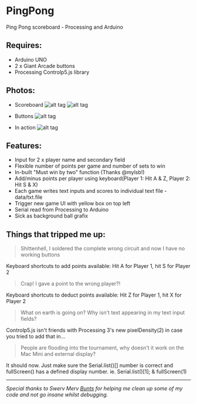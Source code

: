 # PingPong
Ping Pong scoreboard - Processing and Arduino

## Requires: 
- Arduino UNO
- 2 x Giant Arcade buttons
- Processing Controlp5.js library

## Photos:
- Scoreboard
![alt tag](https://raw.github.com/melaniehuang/PingPong/master/images/pong2.jpg)
![alt tag](https://raw.github.com/melaniehuang/PingPong/master/images/pong3.jpg)

- Buttons
![alt tag](https://raw.github.com/melaniehuang/PingPong/master/images/pong1.jpg)

- In action
![alt tag](https://raw.github.com/melaniehuang/PingPong/master/images/pong4.jpg)

## Features:
- Input for 2 x player name and secondary field
- Flexible number of points per game and number of sets to win
- In-built "Must win by two" function (Thanks @mylsb!)
- Add/minus points per player using keyboard(Player 1: Hit A & Z, Player 2: Hit S & X)
- Each game writes text inputs and scores to individual text file - data/txt.file
- Trigger new game UI with yellow box on top left
- Serial read from Processing to Arduino
- Sick as background ball grafix

## Things that tripped me up:
> Shittenhell, I soldered the complete wrong circuit and now I have no working buttons

Keyboard shortcuts to add points available: Hit A for Player 1, hit S for Player 2

> Crap! I gave a point to the wrong player?!

Keyboard shortcuts to deduct points available: Hit Z for Player 1, hit X for Player 2

>What on earth is going on? Why isn't text appearing in my text input fields?

Controlp5.js isn't friends with Processing 3's new pixelDensity(2) in case you tried to add that in...

>People are flooding into the tournament, why doesn't it work on the Mac Mini and external display?

It should now. Just make sure the Serial.list()[] number is correct and fullScreen() has a defined display number. ie. Serial.list()[1]; & fullScreen(1)


------

*Special thanks to Swerv Merv [Bunts](https://github.com/buntine) for helping me clean up some of my code and not go insane whilst debugging.*
